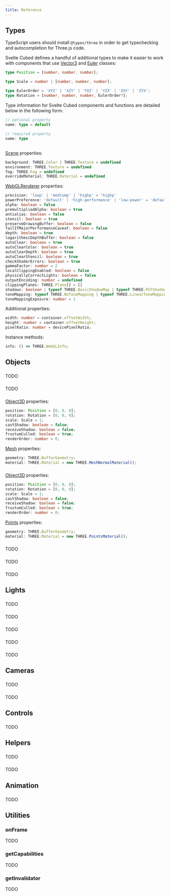 ```yaml
---
title: Reference
---
```


## Types

TypeScript users should install `@types/three` in order to get typechecking and autocompletion for Three.js code.

Svelte Cubed defines a handful of additional types to make it easier to work with components that use [Vector3](https://threejs.org/docs/#api/en/math/Vector3) and [Euler](https://threejs.org/docs/#api/en/math/Euler) classes:

```typescript
type Position = [number, number, number];

type Scale = number | [number, number, number];

type EulerOrder = 'XYZ' | 'XZY' | 'YXZ' | 'YZX' | 'ZXY' | 'ZYX';
type Rotation = [number, number, number, EulerOrder?];
```

Type information for Svelte Cubed components and functions are detailed below in the following form:

```ts
// optional property
name: type = default

// required property
name: type
```

## <Canvas>

[Scene](https://threejs.org/docs/#api/en/scenes/Scene) properties:

```ts
background: THREE.Color | THREE.Texture = undefined
environment: THREE.Texture = undefined
fog: THREE.Fog = undefined
overrideMaterial: THREE.Material = undefined
```

[WebGLRenderer](https://threejs.org/docs/#api/en/renderers/WebGLRenderer) properties:

```ts
precision: 'lowp' | 'mediump' | 'highp' = 'highp'
powerPreference: 'default' | 'high-performance' | 'low-power' = 'default'
alpha: boolean = false
premultipliedAlpha: boolean = true
antialias: boolean = false
stencil: boolean = true
preserveDrawingBuffer: boolean = false
failIfMajorPerformanceCaveat: boolean = false
depth: boolean = true
logarithmicDepthBuffer: boolean = false
autoClear: boolean = true
autoClearColor: boolean = true
autoClearDepth: boolean = true
autoClearStencil: boolean = true
checkShaderErrors: boolean = true
gammaFactor: number = 2
localClippingEnabled: boolean = false
physicallyCorrectLights: boolean = false
outputEncoding: number = undefined
clippingPlanes: THREE.Plane[] = []
shadows: boolean | typeof THREE.BasicShadowMap | typeof THREE.PCFShadowMap | typeof THREE.PCFSoftShadowMap | typeof THREE.VSMShadowMap = undefined
toneMapping: typeof THREE.NoToneMapping | typeof THREE.LinearToneMapping | typeof THREE.ReinhardToneMapping | typeof THREE.CineonToneMapping | typeof THREE.ACESFilmicToneMapping = THREE.NoToneMapping
toneMappingExposure: number = 1
```

Additional properties:

```ts
width: number = container.offsetWidth;
height: number = container.offsetHeight;
pixelRatio: number = devicePixelRatio;
```

Instance methods:

```ts
info: () => THREE.WebGLInfo;
```

## Objects

### <Bone>

TODO

### <Group>

TODO

### <Mesh>

[Object3D](https://threejs.org/docs/#api/en/core/Object3D) properties:

```ts
position: Position = [0, 0, 0];
rotation: Rotation = [0, 0, 0];
scale: Scale = 1;
castShadow: boolean = false;
receiveShadow: boolean = false;
frustumCulled: boolean = true;
renderOrder: number = 0;
```

[Mesh](https://threejs.org/docs/#api/en/objects/Mesh) properties:

```ts
geometry: THREE.BufferGeometry;
material: THREE.Material = new THREE.MeshNormalMaterial();
```

### <Points>

[Object3D](https://threejs.org/docs/#api/en/core/Object3D) properties:

```ts
position: Position = [0, 0, 0];
rotation: Rotation = [0, 0, 0];
scale: Scale = 1;
castShadow: boolean = false;
receiveShadow: boolean = false;
frustumCulled: boolean = true;
renderOrder: number = 0;
```

[Points](https://threejs.org/docs/#api/en/objects/Points) properties:

```ts
geometry: THREE.BufferGeometry;
material: THREE.Material = new THREE.PointsMaterial();
```

### <Primitive>

TODO

### <Skeleton>

TODO

### <SkinnedMesh>

TODO

## Lights

### <AmbientLight>

TODO

### <DirectionalLight>

TODO

### <HemisphereLight>

TODO

### <PointLight>

TODO

### <Spotlight>

TODO

## Cameras

### <OrthographicCamera>

TODO

### <PerspectiveCamera>

TODO

## Controls

### <OrbitControls>

TODO

## Helpers

### <SkeletonHelper>

TODO

### <VertexNormalsHelper>

TODO

## Animation

### <Animation>

TODO

## Utilities

### onFrame

TODO

### getCapabilities

TODO

### getInvalidator

TODO
